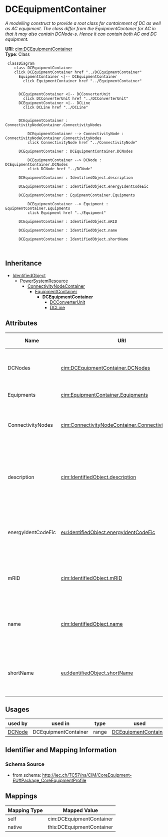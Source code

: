 # DCEquipmentContainer


_A modelling construct to provide a root class for containment of DC as well as AC equipment. The class differ from the EquipmentContaner for AC in that it may also contain DCNode-s. Hence it can contain both AC and DC equipment._





**URI**: [cim:DCEquipmentContainer](http://iec.ch/TC57/CIM100#DCEquipmentContainer)<br />
**Type**: Class




```mermaid
 classDiagram
    class DCEquipmentContainer
    click DCEquipmentContainer href "../DCEquipmentContainer"
      EquipmentContainer <|-- DCEquipmentContainer
        click EquipmentContainer href "../EquipmentContainer"
      

      DCEquipmentContainer <|-- DCConverterUnit
        click DCConverterUnit href "../DCConverterUnit"
      DCEquipmentContainer <|-- DCLine
        click DCLine href "../DCLine"
      
      
      DCEquipmentContainer : ConnectivityNodeContainer.ConnectivityNodes
        
          DCEquipmentContainer --> ConnectivityNode : ConnectivityNodeContainer.ConnectivityNodes
          click ConnectivityNode href "../ConnectivityNode"
        
      DCEquipmentContainer : DCEquipmentContainer.DCNodes
        
          DCEquipmentContainer --> DCNode : DCEquipmentContainer.DCNodes
          click DCNode href "../DCNode"
        
      DCEquipmentContainer : IdentifiedObject.description
        
      DCEquipmentContainer : IdentifiedObject.energyIdentCodeEic
        
      DCEquipmentContainer : EquipmentContainer.Equipments
        
          DCEquipmentContainer --> Equipment : EquipmentContainer.Equipments
          click Equipment href "../Equipment"
        
      DCEquipmentContainer : IdentifiedObject.mRID
        
      DCEquipmentContainer : IdentifiedObject.name
        
      DCEquipmentContainer : IdentifiedObject.shortName
        
      
```





## Inheritance
* [IdentifiedObject](IdentifiedObject.md)
    * [PowerSystemResource](PowerSystemResource.md)
        * [ConnectivityNodeContainer](ConnectivityNodeContainer.md)
            * [EquipmentContainer](EquipmentContainer.md)
                * **DCEquipmentContainer**
                    * [DCConverterUnit](DCConverterUnit.md)
                    * [DCLine](DCLine.md)



## Attributes


| Name | URI | Cardinality and Range | Description | Inheritance |
| ---  | --- | --- | --- | --- |
| DCNodes | [cim:DCEquipmentContainer.DCNodes](http://iec.ch/TC57/CIM100#DCEquipmentContainer.DCNodes) | * <br />  [DCNode](DCNode.md)  | The DC nodes contained in the DC equipment container | direct |
| Equipments | [cim:EquipmentContainer.Equipments](http://iec.ch/TC57/CIM100#EquipmentContainer.Equipments) | * <br />  [Equipment](Equipment.md)  | Contained equipment | [EquipmentContainer](EquipmentContainer.md) |
| ConnectivityNodes | [cim:ConnectivityNodeContainer.ConnectivityNodes](http://iec.ch/TC57/CIM100#ConnectivityNodeContainer.ConnectivityNodes) | * <br />  [ConnectivityNode](ConnectivityNode.md)  | Connectivity nodes which belong to this connectivity node container | [ConnectivityNodeContainer](ConnectivityNodeContainer.md) |
| description | [cim:IdentifiedObject.description](http://iec.ch/TC57/CIM100#IdentifiedObject.description) | 0..1 <br />  string  | The description is a free human readable text describing or naming the object | [IdentifiedObject](IdentifiedObject.md) |
| energyIdentCodeEic | [eu:IdentifiedObject.energyIdentCodeEic](http://iec.ch/TC57/CIM100-European#IdentifiedObject.energyIdentCodeEic) | 0..1 <br />  string  | The attribute is used for an exchange of the EIC code (Energy identification ... | [IdentifiedObject](IdentifiedObject.md) |
| mRID | [cim:IdentifiedObject.mRID](http://iec.ch/TC57/CIM100#IdentifiedObject.mRID) | 1 <br />  string  | Master resource identifier issued by a model authority | [IdentifiedObject](IdentifiedObject.md) |
| name | [cim:IdentifiedObject.name](http://iec.ch/TC57/CIM100#IdentifiedObject.name) | 1 <br />  string  | The name is any free human readable and possibly non unique text naming the o... | [IdentifiedObject](IdentifiedObject.md) |
| shortName | [eu:IdentifiedObject.shortName](http://iec.ch/TC57/CIM100-European#IdentifiedObject.shortName) | 0..1 <br />  string  | The attribute is used for an exchange of a human readable short name with len... | [IdentifiedObject](IdentifiedObject.md) |





## Usages

| used by | used in | type | used |
| ---  | --- | --- | --- |
| [DCNode](DCNode.md) | DCEquipmentContainer | range | [DCEquipmentContainer](DCEquipmentContainer.md) |






## Identifier and Mapping Information







### Schema Source


* from schema: http://iec.ch/TC57/ns/CIM/CoreEquipment-EU#Package_CoreEquipmentProfile





## Mappings

| Mapping Type | Mapped Value |
| ---  | ---  |
| self | cim:DCEquipmentContainer |
| native | this:DCEquipmentContainer |




